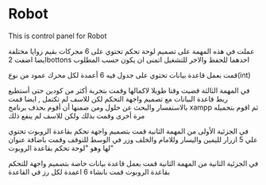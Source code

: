 # Robot
This is control panel for Robot

عملت في هذه المهمة على تصميم لوحة تحكم تحتوي على 6 محركات بقيم زوايا مختلفة
ايضا اضفت 2bottons
احدهما للحفظ والاخر للتشغيل اتمنى ان يكون حسب المطلوب


قمت بعمل قاعدة بيانات تحتوي على جدول فيه 6 أعمدة لكل محرك عمود من نوع(int)

في المهمة الثالثة قضيت وقتا طويلا لاكمالها  وقمت بتجربة أكثر من كودين حتى أستطيع ربط قاعدة البيانات مع تصميم واجهة التحكم
لكن للاسف لم تكتمل , ايضا قمت بالاستفسار والبحث عن حلول ومن ضمنها أن أقوم بحذف برنامج
xampp
ثم اقوم بتحميله مرة أخرى وقمت بذلك ولكن للاسف لم ينفع ذلك


في الجزئية الأولى من المهمة الثانية قمت بتصميم واجهة تحكم بقاعدة الروبوت تحتوي علي 5 ازرار
لليمين واليسار وللامام والخلف وزر في الوسط للتوقف 
وقمت باضافة عنوان لها وهو 
"لوحة تحكم بقاعدة الروبوت"

في الجزئية الثانية من المهمة الثانية قمت بعمل قاعدة بيانات خاصة بتصميم واجهة للتحكم بقاعدة الروبوت
قمت بانشاء 6 اعمدة لكل رز في القاعدة
